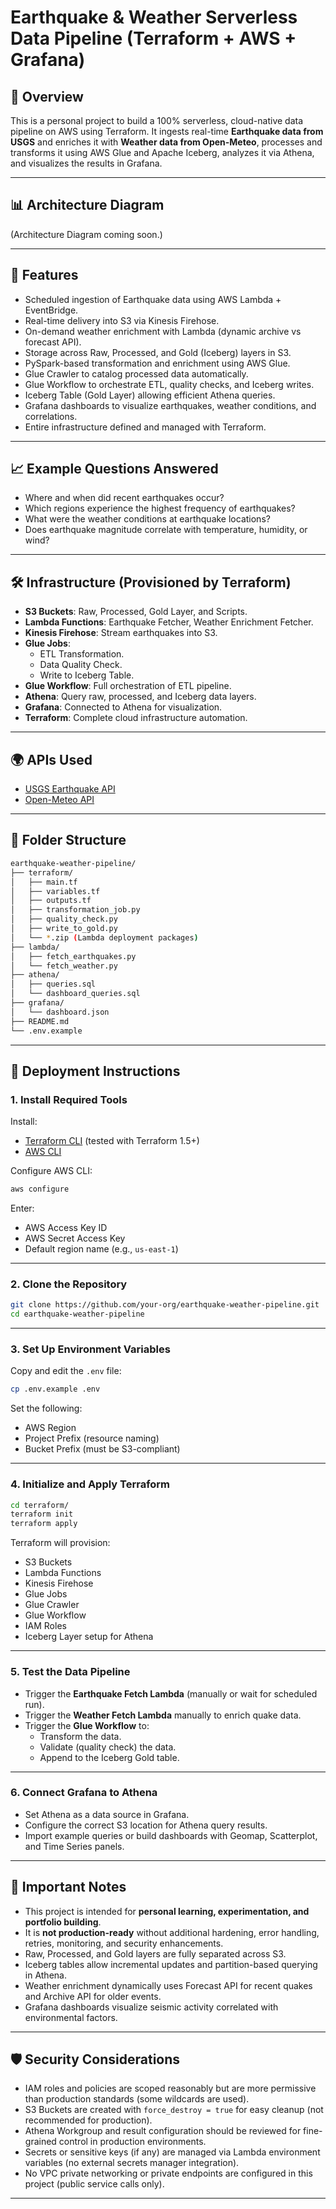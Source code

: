 # Earthquake & Weather Serverless Data Pipeline (Terraform + AWS + Grafana)

## 📌 Overview
This is a personal project to build a 100% serverless, cloud-native data pipeline on AWS using Terraform. It ingests real-time **Earthquake data from USGS** and enriches it with **Weather data from Open-Meteo**, processes and transforms it using AWS Glue and Apache Iceberg, analyzes it via Athena, and visualizes the results in Grafana.

---

## 📊 Architecture Diagram
(Architecture Diagram coming soon.)

---

## 🧩 Features
- Scheduled ingestion of Earthquake data using AWS Lambda + EventBridge.
- Real-time delivery into S3 via Kinesis Firehose.
- On-demand weather enrichment with Lambda (dynamic archive vs forecast API).
- Storage across Raw, Processed, and Gold (Iceberg) layers in S3.
- PySpark-based transformation and enrichment using AWS Glue.
- Glue Crawler to catalog processed data automatically.
- Glue Workflow to orchestrate ETL, quality checks, and Iceberg writes.
- Iceberg Table (Gold Layer) allowing efficient Athena queries.
- Grafana dashboards to visualize earthquakes, weather conditions, and correlations.
- Entire infrastructure defined and managed with Terraform.

---

## 📈 Example Questions Answered
- Where and when did recent earthquakes occur?
- Which regions experience the highest frequency of earthquakes?
- What were the weather conditions at earthquake locations?
- Does earthquake magnitude correlate with temperature, humidity, or wind?

---

## 🛠 Infrastructure (Provisioned by Terraform)
- **S3 Buckets**: Raw, Processed, Gold Layer, and Scripts.
- **Lambda Functions**: Earthquake Fetcher, Weather Enrichment Fetcher.
- **Kinesis Firehose**: Stream earthquakes into S3.
- **Glue Jobs**:
  - ETL Transformation.
  - Data Quality Check.
  - Write to Iceberg Table.
- **Glue Workflow**: Full orchestration of ETL pipeline.
- **Athena**: Query raw, processed, and Iceberg data layers.
- **Grafana**: Connected to Athena for visualization.
- **Terraform**: Complete cloud infrastructure automation.

---

## 🌍 APIs Used
- [USGS Earthquake API](https://earthquake.usgs.gov/)
- [Open-Meteo API](https://open-meteo.com/)

---

## 🧱 Folder Structure
```bash
earthquake-weather-pipeline/
├── terraform/
│   ├── main.tf
│   ├── variables.tf
│   ├── outputs.tf
│   ├── transformation_job.py
│   ├── quality_check.py
│   ├── write_to_gold.py
│   └── *.zip (Lambda deployment packages)
├── lambda/
│   ├── fetch_earthquakes.py
│   └── fetch_weather.py
├── athena/
│   ├── queries.sql
│   └── dashboard_queries.sql
├── grafana/
│   └── dashboard.json
├── README.md
└── .env.example
```

---

## 🚀 Deployment Instructions

### 1. Install Required Tools
Install:
- [Terraform CLI](https://developer.hashicorp.com/terraform/tutorials/aws-get-started/install-cli) (tested with Terraform 1.5+)
- [AWS CLI](https://docs.aws.amazon.com/cli/latest/userguide/getting-started-install.html)

Configure AWS CLI:
```bash
aws configure
```
Enter:
- AWS Access Key ID
- AWS Secret Access Key
- Default region name (e.g., `us-east-1`)

---

### 2. Clone the Repository
```bash
git clone https://github.com/your-org/earthquake-weather-pipeline.git
cd earthquake-weather-pipeline
```

---

### 3. Set Up Environment Variables
Copy and edit the `.env` file:
```bash
cp .env.example .env
```
Set the following:
- AWS Region
- Project Prefix (resource naming)
- Bucket Prefix (must be S3-compliant)

---

### 4. Initialize and Apply Terraform
```bash
cd terraform/
terraform init
terraform apply
```
Terraform will provision:
- S3 Buckets
- Lambda Functions
- Kinesis Firehose
- Glue Jobs
- Glue Crawler
- Glue Workflow
- IAM Roles
- Iceberg Layer setup for Athena

---

### 5. Test the Data Pipeline
- Trigger the **Earthquake Fetch Lambda** (manually or wait for scheduled run).
- Trigger the **Weather Fetch Lambda** manually to enrich quake data.
- Trigger the **Glue Workflow** to:
  - Transform the data.
  - Validate (quality check) the data.
  - Append to the Iceberg Gold table.

---

### 6. Connect Grafana to Athena
- Set Athena as a data source in Grafana.
- Configure the correct S3 location for Athena query results.
- Import example queries or build dashboards with Geomap, Scatterplot, and Time Series panels.

---

## 🧠 Important Notes
- This project is intended for **personal learning, experimentation, and portfolio building**.
- It is **not production-ready** without additional hardening, error handling, retries, monitoring, and security enhancements.
- Raw, Processed, and Gold layers are fully separated across S3.
- Iceberg tables allow incremental updates and partition-based querying in Athena.
- Weather enrichment dynamically uses Forecast API for recent quakes and Archive API for older events.
- Grafana dashboards visualize seismic activity correlated with environmental factors.

---

## 🛡️ Security Considerations
- IAM roles and policies are scoped reasonably but are more permissive than production standards (some wildcards are used).
- S3 Buckets are created with `force_destroy = true` for easy cleanup (not recommended for production).
- Athena Workgroup and result configuration should be reviewed for fine-grained control in production environments.
- Secrets or sensitive keys (if any) are managed via Lambda environment variables (no external secrets manager integration).
- No VPC private networking or private endpoints are configured in this project (public service calls only).

---